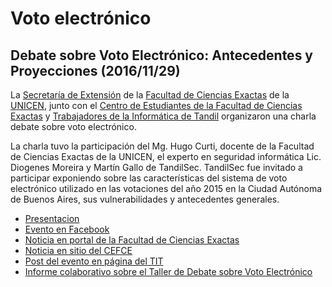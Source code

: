 # Voto electrónico

## Debate sobre Voto Electrónico: Antecedentes y Proyecciones (2016/11/29)

La [Secretaría de Extensión](http://www.exa.unicen.edu.ar/es/extension) de la [Facultad de Ciencias Exactas](http://www.exa.unicen.edu.ar/) de la [UNICEN](http://www.unicen.edu.ar/), junto con el [Centro de Estudiantes de la Facultad de Ciencias Exactas](http://www.cefce.com.ar/) y [Trabajadores de la Informática de Tandil](http://www.titandil.org/) organizaron una charla debate sobre voto electrónico.

La charla tuvo la participación del Mg. Hugo Curti, docente de la Facultad de Ciencias Exactas de la UNICEN, el experto en seguridad informática Lic. Diogenes Moreira y Martín Gallo de TandilSec. TandilSec fue invitado a participar exponiendo sobre las características del sistema de voto electrónico utilizado en las votaciones del año 2015 en la Ciudad Autónoma de Buenos Aires, sus vulnerabilidades y antecedentes generales.

* [Presentacion](Caso-BUE-Votar.pdf)
* [Evento en Facebook](https://www.facebook.com/events/226063677827556/)
* [Noticia en portal de la Facultad de Ciencias Exactas](http://www.exa.unicen.edu.ar/es/noticia/debate-voto-electronico-antecedentes-y-proyecciones)
* [Noticia en sitio del CEFCE](http://www.cefce.com.ar/?p=7680)
* [Post del evento en página del TIT](https://www.facebook.com/TITandil/posts/1172933216119563)
* [Informe colaborativo sobre el Taller de Debate sobre Voto Electrónico](http://www.cefce.com.ar/?p=7690)
